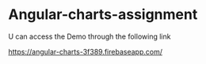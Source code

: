# Angular-charts-assignment

U can access the Demo through the following link

https://angular-charts-3f389.firebaseapp.com/
